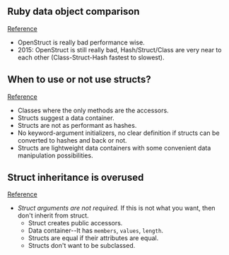 ## Ruby data object comparison
[Reference](http://palexander.posthaven.com/ruby-data-object-comparison-or-why-you-should-never-ever-use-openstruct)

- OpenStruct is really bad performance wise.
- 2015: OpenStruct is still really bad, Hash/Struct/Class are very near to each other (Class-Struct-Hash fastest to slowest).

## When to use or not use structs?
[Reference](https://www.reddit.com/r/ruby/comments/6a4j7x/when_to_use_or_not_use_structs/)

- Classes where the only methods are the accessors.
- Structs suggest a data container.
- Structs are not as performant as hashes.
- No keyword-argument initializers, no clear definition if structs can be converted to hashes and back or not.
- Structs are lightweight data containers with some convenient data manipulation possibilities.

## Struct inheritance is overused
[Reference](https://thepugautomatic.com/2013/08/struct-inheritance-is-overused/)

- *Struct arguments are not required.* If this is not what you want, then don't inherit from struct.
  - Struct creates public accessors.
  - Data container--It has `members`, `values`, `length`.
  - Structs are equal if their attributes are equal.
  - Structs don't want to be subclassed.
